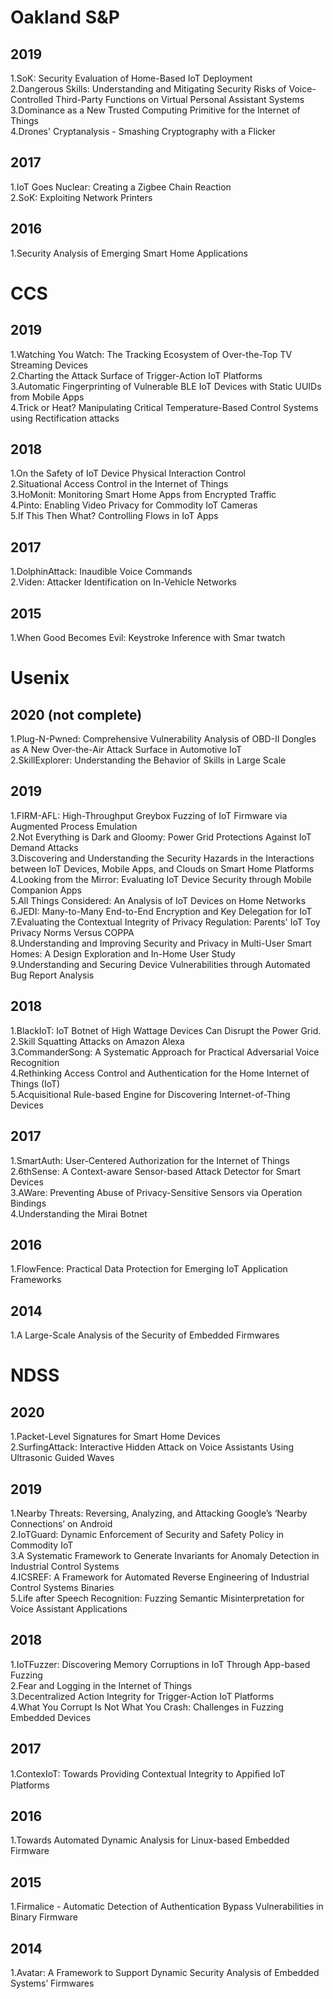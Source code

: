 # Oakland S&P
## 2019
1.SoK: Security Evaluation of Home-Based IoT Deployment  
2.Dangerous Skills: Understanding and Mitigating Security Risks of Voice-Controlled Third-Party Functions on Virtual Personal Assistant Systems  
3.Dominance as a New Trusted Computing Primitive for the Internet of Things  
4.Drones' Cryptanalysis - Smashing Cryptography with a Flicker  
## 2017
1.IoT Goes Nuclear: Creating a Zigbee Chain Reaction  
2.SoK: Exploiting Network Printers  
## 2016
1.Security Analysis of Emerging Smart Home Applications  

# CCS
## 2019
1.Watching You Watch: The Tracking Ecosystem of Over-the-Top TV Streaming Devices  
2.Charting the Attack Surface of Trigger-Action IoT Platforms  
3.Automatic Fingerprinting of Vulnerable BLE IoT Devices with Static UUIDs from Mobile Apps  
4.Trick or Heat? Manipulating Critical  Temperature-Based Control  Systems using Rectification attacks  

## 2018
1.On the Safety of IoT Device Physical Interaction Control  
2.Situational Access Control in the Internet of Things  
3.HoMonit: Monitoring Smart Home Apps from Encrypted Traffic  
4.Pinto: Enabling Video Privacy for Commodity IoT Cameras  
5.If This Then What? Controlling Flows in IoT Apps
## 2017
1.DolphinAttack: Inaudible Voice Commands  
2.Viden: Attacker Identification on In-Vehicle Networks  
## 2015
1.When Good Becomes Evil: Keystroke Inference with Smar twatch  
# Usenix
## 2020 (not complete)
1.Plug-N-Pwned: Comprehensive Vulnerability Analysis of OBD-II Dongles as A New Over-the-Air Attack Surface in Automotive IoT  
2.SkillExplorer: Understanding the Behavior of Skills in Large Scale  

## 2019
1.FIRM-AFL: High-Throughput Greybox Fuzzing of IoT Firmware via Augmented Process Emulation  
2.Not Everything is Dark and Gloomy: Power Grid Protections Against IoT Demand Attacks  
3.Discovering and Understanding the Security Hazards in the Interactions between IoT Devices, Mobile Apps, and Clouds on Smart Home Platforms   
4.Looking from the Mirror: Evaluating IoT Device Security through Mobile Companion Apps  
5.All Things Considered: An Analysis of IoT Devices on Home Networks    
6.JEDI: Many-to-Many End-to-End Encryption and Key Delegation for IoT     
7.Evaluating the Contextual Integrity of Privacy Regulation: Parents' IoT Toy Privacy Norms Versus COPPA  
8.Understanding and Improving Security and Privacy in Multi-User Smart Homes: A Design Exploration and In-Home User Study  
9.Understanding and Securing Device Vulnerabilities through Automated Bug Report Analysis  
## 2018
1.BlackIoT: IoT Botnet of High Wattage Devices Can Disrupt the Power Grid.  
2.Skill Squatting Attacks on Amazon Alexa  
3.CommanderSong: A Systematic Approach for Practical Adversarial Voice Recognition  
4.Rethinking Access Control and Authentication for the Home Internet of Things (IoT)  
5.Acquisitional Rule-based Engine for Discovering Internet-of-Thing Devices  
## 2017
1.SmartAuth: User-Centered Authorization for the Internet of Things  
2.6thSense: A Context-aware Sensor-based Attack Detector for Smart Devices  
3.AWare: Preventing Abuse of Privacy-Sensitive Sensors via Operation Bindings  
4.Understanding the Mirai Botnet  
## 2016
1.FlowFence: Practical Data Protection for Emerging IoT Application Frameworks  
## 2014
1.A Large-Scale Analysis of the Security of Embedded Firmwares  
# NDSS
## 2020
1.Packet-Level Signatures for Smart Home Devices  
2.SurfingAttack: Interactive Hidden Attack on Voice Assistants Using Ultrasonic Guided Waves
## 2019
1.Nearby Threats: Reversing, Analyzing, and Attacking Google’s ‘Nearby Connections’ on Android  
2.IoTGuard: Dynamic Enforcement of Security and Safety Policy in Commodity IoT  
3.A Systematic Framework to Generate Invariants for Anomaly Detection in Industrial Control Systems  
4.ICSREF: A Framework for Automated Reverse Engineering of Industrial Control Systems Binaries  
5.Life after Speech Recognition: Fuzzing Semantic Misinterpretation for Voice Assistant Applications  
## 2018
1.IoTFuzzer: Discovering Memory Corruptions in IoT Through App-based Fuzzing  
2.Fear and Logging in the Internet of Things  
3.Decentralized Action Integrity for Trigger-Action IoT Platforms  
4.What You Corrupt Is Not What You Crash: Challenges in Fuzzing Embedded Devices  
## 2017
1.ContexIoT: Towards Providing Contextual Integrity to Appiﬁed IoT Platforms  
## 2016
1.Towards Automated Dynamic Analysis for Linux-based Embedded Firmware  
## 2015
1.Firmalice - Automatic Detection of Authentication Bypass Vulnerabilities in Binary Firmware  
## 2014
1.Avatar: A Framework to Support Dynamic Security Analysis of Embedded Systems’ Firmwares  
